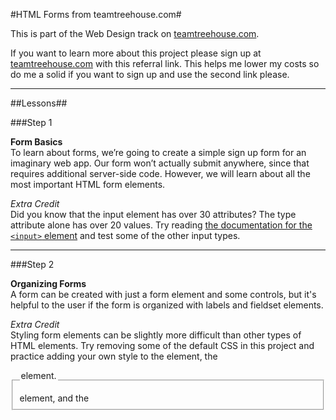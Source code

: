 #HTML Forms from teamtreehouse.com#

This is part of the Web Design track on [teamtreehouse.com](http://teamtreehouse.com/tracks/web-design).

If you want to learn more about this project please sign up at [teamtreehouse.com](http://referrals.trhou.se/dustinleer) with this referral link. This helps me lower my costs so do me a solid if you want to sign up and use the second link please.


* * *

##Lessons##


###Step 1

**Form Basics**  
To learn about forms, we’re going to create a simple sign up form for an imaginary web app. Our form won’t actually submit anywhere, since that requires additional server-side code. However, we will learn about all the most important HTML form elements.

*Extra Credit*  
Did you know that the input element has over 30 attributes? The type attribute alone has over 20 values. Try reading [the documentation for the `<input>` element](https://developer.mozilla.org/en-US/docs/Web/HTML/Element/Input) and test some of the other input types.


* * *


###Step 2

**Organizing Forms**  
A form can be created with just a form element and some controls, but it's helpful to the user if the form is organized with labels and fieldset elements.


*Extra Credit*  
Styling form elements can be slightly more difficult than other types of HTML elements. Try removing some of the default CSS in this project and practice adding your own style to the <label> element, the <fieldset> element, and the <legend> element.